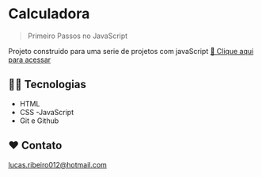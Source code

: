 # Calculadora



> Primeiro Passos no JavaScript

Projeto construido para uma serie de projetos com javaScript
[ 🔗 Clique aqui para acessar]([https://lucarib.github.io/calculadora-javascript)

## 👨‍💻 Tecnologias

- HTML
- CSS
  -JavaScript
- Git e Github

## ❤ Contato

lucas.ribeiro012@hotmail.com
